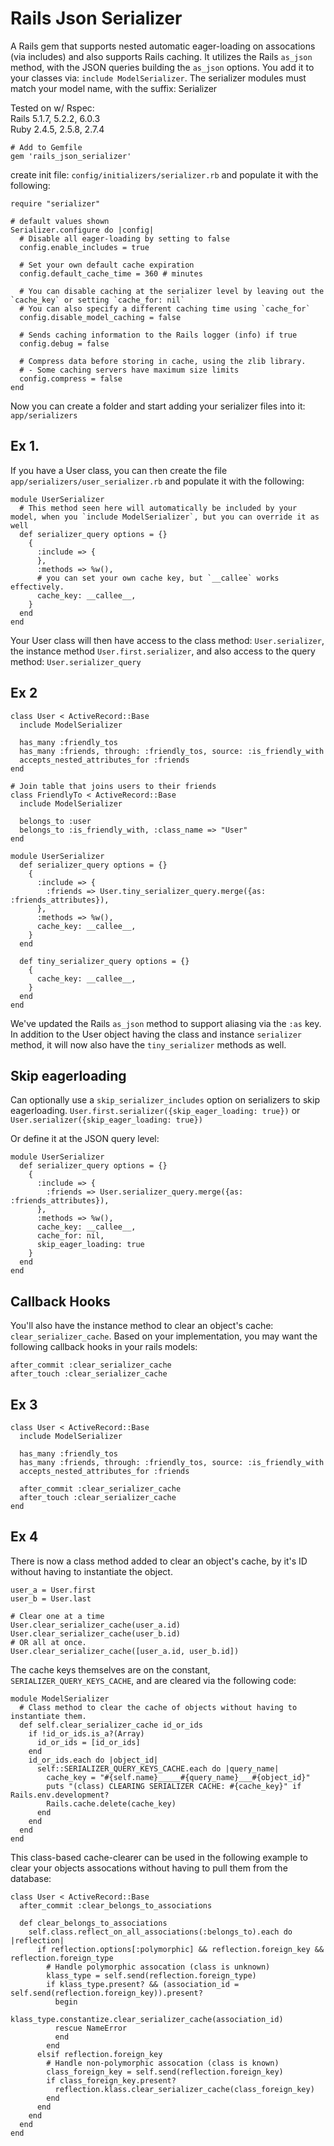 # Rails Json Serializer
A Rails gem that supports nested automatic eager-loading on assocations (via includes) and also supports Rails caching.
It utilizes the Rails `as_json` method, with the JSON queries building the `as_json` options.
You add it to your classes via: `include ModelSerializer`. The serializer modules must match your model name, with the suffix: Serializer

Tested on w/ Rspec:<br/>
Rails 5.1.7, 5.2.2, 6.0.3<br/>
Ruby 2.4.5, 2.5.8, 2.7.4
```
# Add to Gemfile
gem 'rails_json_serializer'
```

create init file: `config/initializers/serializer.rb`
and populate it with the following:
```
require "serializer"

# default values shown
Serializer.configure do |config|
  # Disable all eager-loading by setting to false
  config.enable_includes = true
  
  # Set your own default cache expiration
  config.default_cache_time = 360 # minutes
  
  # You can disable caching at the serializer level by leaving out the `cache_key` or setting `cache_for: nil`
  # You can also specify a different caching time using `cache_for`
  config.disable_model_caching = false
  
  # Sends caching information to the Rails logger (info) if true
  config.debug = false

  # Compress data before storing in cache, using the zlib library.
  # - Some caching servers have maximum size limits
  config.compress = false
end
```

Now you can create a folder and start adding your serializer files into it: `app/serializers`

## Ex 1.
If you have a User class, you can then create the file `app/serializers/user_serializer.rb` and populate it with the following:
```
module UserSerializer
  # This method seen here will automatically be included by your model, when you `include ModelSerializer`, but you can override it as well
  def serializer_query options = {}
    {
      :include => {
      },
      :methods => %w(),
      # you can set your own cache key, but `__callee` works effectively.
      cache_key: __callee__,
    }
  end
end
```
Your User class will then have access to the class method: `User.serializer`, the instance method `User.first.serializer`, and also access to the query method: `User.serializer_query`

## Ex 2
```
class User < ActiveRecord::Base
  include ModelSerializer

  has_many :friendly_tos
  has_many :friends, through: :friendly_tos, source: :is_friendly_with
  accepts_nested_attributes_for :friends
end

# Join table that joins users to their friends
class FriendlyTo < ActiveRecord::Base
  include ModelSerializer

  belongs_to :user
  belongs_to :is_friendly_with, :class_name => "User"
end
```
```
module UserSerializer
  def serializer_query options = {}
    {
      :include => {
        :friends => User.tiny_serializer_query.merge({as: :friends_attributes}),
      },
      :methods => %w(),
      cache_key: __callee__,
    }
  end
  
  def tiny_serializer_query options = {}
    {
      cache_key: __callee__,
    }
  end
end
```
We've updated the Rails `as_json` method to support aliasing via the `:as` key.
In addition to the User object having the class and instance `serializer` method, it will now also have the `tiny_serializer` methods as well.
## Skip eagerloading
Can optionally use a `skip_serializer_includes` option on serializers to skip eagerloading.
`User.first.serializer({skip_eager_loading: true})`
or 
`User.serializer({skip_eager_loading: true})`

Or define it at the JSON query level:
```
module UserSerializer
  def serializer_query options = {}
    {
      :include => {
        :friends => User.serializer_query.merge({as: :friends_attributes}),
      },
      :methods => %w(),
      cache_key: __callee__,
      cache_for: nil,
      skip_eager_loading: true
    }
  end
end
```
## Callback Hooks
You'll also have the instance method to clear an object's cache: `clear_serializer_cache`. Based on your implementation, you may want the following callback hooks in your rails models:
```
after_commit :clear_serializer_cache
after_touch :clear_serializer_cache
```
## Ex 3
```
class User < ActiveRecord::Base
  include ModelSerializer

  has_many :friendly_tos
  has_many :friends, through: :friendly_tos, source: :is_friendly_with
  accepts_nested_attributes_for :friends

  after_commit :clear_serializer_cache
  after_touch :clear_serializer_cache
end
```

## Ex 4
There is now a class method added to clear an object's cache, by it's ID without having to instantiate the object.
```
user_a = User.first
user_b = User.last

# Clear one at a time
User.clear_serializer_cache(user_a.id)
User.clear_serializer_cache(user_b.id)
# OR all at once.
User.clear_serializer_cache([user_a.id, user_b.id])
```

The cache keys themselves are on the constant, `SERIALIZER_QUERY_KEYS_CACHE`, and are cleared via the following code:
```
module ModelSerializer
  # Class method to clear the cache of objects without having to instantiate them.
  def self.clear_serializer_cache id_or_ids
    if !id_or_ids.is_a?(Array)
      id_or_ids = [id_or_ids]
    end
    id_or_ids.each do |object_id|
      self::SERIALIZER_QUERY_KEYS_CACHE.each do |query_name|
        cache_key = "#{self.name}_____#{query_name}___#{object_id}"
        puts "(class) CLEARING SERIALIZER CACHE: #{cache_key}" if Rails.env.development?
        Rails.cache.delete(cache_key)
      end
    end
  end
end
```

This class-based cache-clearer can be used in the following example to clear your objects assocations without having to pull them from the database:
```
class User < ActiveRecord::Base
  after_commit :clear_belongs_to_associations

  def clear_belongs_to_associations
    self.class.reflect_on_all_associations(:belongs_to).each do |reflection|
      if reflection.options[:polymorphic] && reflection.foreign_key && reflection.foreign_type
        # Handle polymorphic assocation (class is unknown)
        klass_type = self.send(reflection.foreign_type)
        if klass_type.present? && (association_id = self.send(reflection.foreign_key)).present?
          begin
            klass_type.constantize.clear_serializer_cache(association_id)
          rescue NameError
          end
        end
      elsif reflection.foreign_key
        # Handle non-polymorphic assocation (class is known)
        class_foreign_key = self.send(reflection.foreign_key)
        if class_foreign_key.present?
          reflection.klass.clear_serializer_cache(class_foreign_key)
        end
      end
    end
  end
end
```


